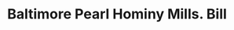 ---
doi: 10.7916/D8RV20T0
date_other: '1880'
date_other_textual: 1880-1889
form: printed ephemera
genre:
- Invoices
name:
- Baltimore Pearl Hominy Mills
object_in_context_url: https://biggert.cul.columbia.edu/items/view/ave_biggert_00542
subject_hierarchical_geographic:
- Baltimore, Maryland, United States
subject_name:
- Baltimore Pearl Hominy Mills
title: Baltimore Pearl Hominy Mills. Bill
sort_title: Baltimore Pearl Hominy Mills. Bill
call_number: ave_biggert_00542
coordinates:
- 39.28333333333333,-76.61666666666666
pid: ave_biggert_00542
identifiers: ave_biggert_00542
thumbnail: https://derivativo-2.library.columbia.edu/iiif/2/ldpd:343591/full/!256,256/0/native.jpg
permalink: "/items/ave_biggert_00542/"
layout: iiif-image-page
---